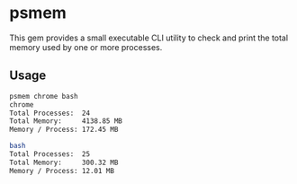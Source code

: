 # psmem

This gem provides a small executable CLI utility to check and print the
total memory used by one or more processes.

## Usage

```bash
psmem chrome bash
chrome
Total Processes:  24
Total Memory:     4138.85 MB
Memory / Process: 172.45 MB

bash
Total Processes:  25
Total Memory:     300.32 MB
Memory / Process: 12.01 MB
```
